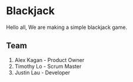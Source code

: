 # Blackjack
Hello all,
We are making a simple blackjack game.

## Team
1. Alex Kagan - Product Owner
2. Timothy Lo - Scrum Master 
3. Justin Lau - Developer 


